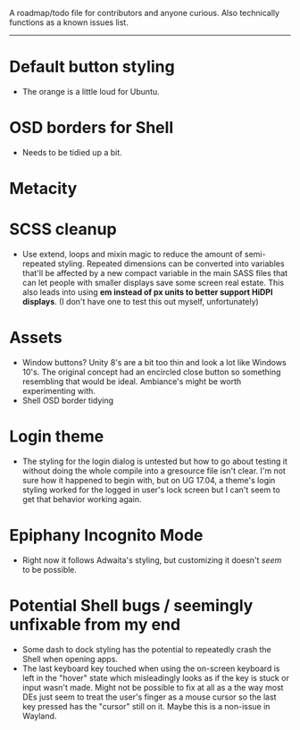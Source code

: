 A roadmap/todo file for contributors and anyone curious. Also technically functions as a known issues list.

----------
# Default button styling
- The orange is a little loud for Ubuntu.

# OSD borders for Shell
- Needs to be tidied up a bit.

# Metacity

# SCSS cleanup
- Use extend, loops and mixin magic to reduce the amount of semi-repeated styling. Repeated dimensions can be converted into variables that'll be affected by a new compact variable in the main SASS files that can let people with smaller displays save some screen real estate. This also leads into using **em instead of px units to better support HiDPI displays**. (I don't have one to test this out myself, unfortunately)

# Assets
- Window buttons? Unity 8's are a bit too thin and look a lot like Windows 10's. The original concept had an encircled close button so something resembling that would be ideal. Ambiance's might be worth experimenting with.
- Shell OSD border tidying

# Login theme
- The styling for the login dialog is untested but how to go about testing it without doing the whole compile into a gresource file isn't clear. I'm not sure how it happened to begin with, but on UG 17.04, a theme's login styling worked for the logged in user's lock screen but I can't seem to get that behavior working again.

# Epiphany Incognito Mode
- Right now it follows Adwaita's styling, but customizing it doesn't _seem_ to be possible.

# Potential Shell bugs / seemingly unfixable from my end
- Some dash to dock styling has the potential to repeatedly crash the Shell when opening apps.
- The last keyboard key touched when using the on-screen keyboard is left in the "hover" state
which misleadingly looks as if the key is stuck or input wasn't made. Might not be possible to fix at all as a the way most DEs just seem to treat the user's finger as a mouse cursor so the last key pressed has the "cursor" still on it. Maybe this is a non-issue in Wayland.
